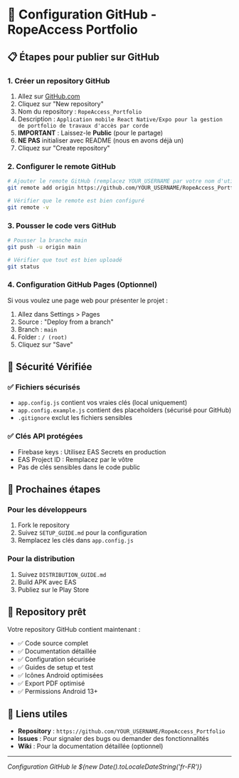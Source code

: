 # 🚀 Configuration GitHub - RopeAccess Portfolio

## 📋 Étapes pour publier sur GitHub

### 1. Créer un repository GitHub

1. Allez sur [GitHub.com](https://github.com)
2. Cliquez sur "New repository"
3. Nom du repository : `RopeAccess_Portfolio`
4. Description : `Application mobile React Native/Expo pour la gestion de portfolio de travaux d'accès par corde`
5. **IMPORTANT** : Laissez-le **Public** (pour le partage)
6. **NE PAS** initialiser avec README (nous en avons déjà un)
7. Cliquez sur "Create repository"

### 2. Configurer le remote GitHub

```bash
# Ajouter le remote GitHub (remplacez YOUR_USERNAME par votre nom d'utilisateur)
git remote add origin https://github.com/YOUR_USERNAME/RopeAccess_Portfolio.git

# Vérifier que le remote est bien configuré
git remote -v
```

### 3. Pousser le code vers GitHub

```bash
# Pousser la branche main
git push -u origin main

# Vérifier que tout est bien uploadé
git status
```

### 4. Configuration GitHub Pages (Optionnel)

Si vous voulez une page web pour présenter le projet :

1. Allez dans Settings > Pages
2. Source : "Deploy from a branch"
3. Branch : `main`
4. Folder : `/ (root)`
5. Cliquez sur "Save"

## 🔐 Sécurité Vérifiée

### ✅ Fichiers sécurisés
- `app.config.js` contient vos vraies clés (local uniquement)
- `app.config.example.js` contient des placeholders (sécurisé pour GitHub)
- `.gitignore` exclut les fichiers sensibles

### ✅ Clés API protégées
- Firebase keys : Utilisez EAS Secrets en production
- EAS Project ID : Remplacez par le vôtre
- Pas de clés sensibles dans le code public

## 📱 Prochaines étapes

### Pour les développeurs
1. Fork le repository
2. Suivez `SETUP_GUIDE.md` pour la configuration
3. Remplacez les clés dans `app.config.js`

### Pour la distribution
1. Suivez `DISTRIBUTION_GUIDE.md`
2. Build APK avec EAS
3. Publiez sur le Play Store

## 🎯 Repository prêt

Votre repository GitHub contient maintenant :
- ✅ Code source complet
- ✅ Documentation détaillée
- ✅ Configuration sécurisée
- ✅ Guides de setup et test
- ✅ Icônes Android optimisées
- ✅ Export PDF optimisé
- ✅ Permissions Android 13+

## 🔗 Liens utiles

- **Repository** : `https://github.com/YOUR_USERNAME/RopeAccess_Portfolio`
- **Issues** : Pour signaler des bugs ou demander des fonctionnalités
- **Wiki** : Pour la documentation détaillée (optionnel)

---

*Configuration GitHub le ${new Date().toLocaleDateString('fr-FR')}*
